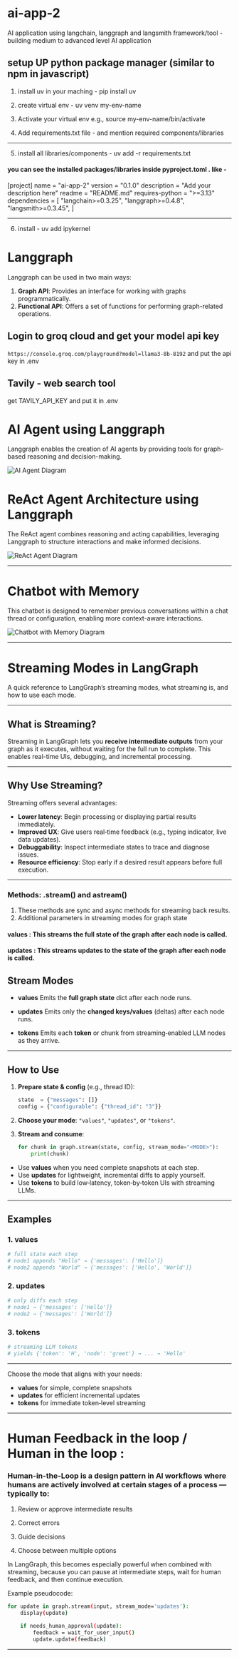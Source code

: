 # ai-app-2

AI application using langchain, langgraph and langsmith framework/tool - building medium to advanced level AI application

## setup UP python package manager (similar to npm in javascript)

1. install uv in your maching -
   pip install uv

2. create virtual env -
   uv venv my-env-name

3. Activate your virtual env
   e.g., source my-env-name/bin/activate

4. Add requirements.txt file - and mention required components/libraries

---

5. install all libraries/components -
   uv add -r requirements.txt

#### you can see the installed packages/libraries inside pyproject.toml . like -

[project]
name = "ai-app-2"
version = "0.1.0"
description = "Add your description here"
readme = "README.md"
requires-python = ">=3.13"
dependencies = [
"langchain>=0.3.25",
"langgraph>=0.4.8",
"langsmith>=0.3.45",
]

---

6. install -
   uv add ipykernel

# Langgraph

Langgraph can be used in two main ways:

1. **Graph API**: Provides an interface for working with graphs programmatically.
2. **Functional API**: Offers a set of functions for performing graph-related operations.

## Login to groq cloud and get your model api key

`https://console.groq.com/playground?model=llama3-8b-8192` and put the api key in .env

## Tavily - web search tool

get TAVILY_API_KEY and put it in .env

# AI Agent using Langgraph

Langgraph enables the creation of AI agents by providing tools for graph-based reasoning and decision-making.

![AI Agent Diagram](images/agent.png)

# ReAct Agent Architecture using Langgraph

The ReAct agent combines reasoning and acting capabilities, leveraging Langgraph to structure interactions and make informed decisions.

![ReAct Agent Diagram](images/reActAgent.png)

---

# Chatbot with Memory

This chatbot is designed to remember previous conversations within a chat thread or configuration, enabling more context-aware interactions.

![Chatbot with Memory Diagram](images/reActAgent.png)

---

# Streaming Modes in LangGraph

A quick reference to LangGraph’s streaming modes, what streaming is, and how to use each mode.

---

## What is Streaming?

Streaming in LangGraph lets you **receive intermediate outputs** from your graph as it executes, without waiting for the full run to complete. This enables real-time UIs, debugging, and incremental processing.

---

## Why Use Streaming?

Streaming offers several advantages:

- **Lower latency**: Begin processing or displaying partial results immediately.
- **Improved UX**: Give users real‑time feedback (e.g., typing indicator, live data updates).
- **Debuggability**: Inspect intermediate states to trace and diagnose issues.
- **Resource efficiency**: Stop early if a desired result appears before full execution.

---

### Methods: .stream() and astream()

1. These methods are sync and async methods for streaming back results.
2. Additional parameters in streaming modes for graph state

#### values : This streams the full state of the graph after each node is called.

#### updates : This streams updates to the state of the graph after each node is called.

## Stream Modes

- **values**
  Emits the **full graph state** dict after each node runs.

- **updates**
  Emits only the **changed keys/values** (deltas) after each node runs.

- **tokens**
  Emits each **token** or chunk from streaming‐enabled LLM nodes as they arrive.

---

## How to Use

1. **Prepare state & config** (e.g., thread ID):

   ```python
   state  = {"messages": []}
   config = {"configurable": {"thread_id": "3"}}
   ```

2. **Choose your mode**: `"values"`, `"updates"`, or `"tokens"`.

3. **Stream and consume**:

   ```python
   for chunk in graph.stream(state, config, stream_mode="<MODE>"):
       print(chunk)
   ```

- Use **values** when you need complete snapshots at each step.
- Use **updates** for lightweight, incremental diffs to apply yourself.
- Use **tokens** to build low‐latency, token‐by‐token UIs with streaming LLMs.

---

## Examples

### 1. values

```python
# full state each step
# node1 appends "Hello" → {'messages': ['Hello']}
# node2 appends "World" → {'messages': ['Hello', 'World']}
```

### 2. updates

```python
# only diffs each step
# node1 → {'messages': ['Hello']}
# node2 → {'messages': ['World']}
```

### 3. tokens

```python
# streaming LLM tokens
# yields {'token': 'H', 'node': 'greet'} → ... → 'Hello'
```

---

Choose the mode that aligns with your needs:

- **values** for simple, complete snapshots
- **updates** for efficient incremental updates
- **tokens** for immediate token‐level streaming

---

# Human Feedback in the loop / Human in the loop :

### Human-in-the-Loop is a design pattern in AI workflows where humans are actively involved at certain stages of a process — typically to:

1. Review or approve intermediate results

2. Correct errors

3. Guide decisions

4. Choose between multiple options

In LangGraph, this becomes especially powerful when combined with streaming, because you can pause at intermediate steps, wait for human feedback, and then continue execution.

Example pseudocode:

```bash
for update in graph.stream(input, stream_mode='updates'):
    display(update)

    if needs_human_approval(update):
        feedback = wait_for_user_input()
        update.update(feedback)
```

---
